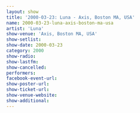 ```yaml
---
layout: show
title: '2000-03-23: Luna - Axis, Boston MA, USA'
name: 2000-03-23-luna-axis-boston-ma-usa
artist: 'Luna'
show-venue: 'Axis, Boston MA, USA'
show-setlist: 
show-date: 2000-03-23
category: 2000
show-radio: 
show-lastfm: 
show-cancelled: 
performers: 
facebook-event-url: 
show-poster-url: 
show-ticket-url: 
show-venue-website: 
show-additional: 
---
```


